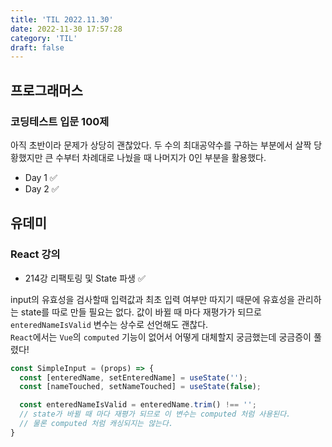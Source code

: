 ```yaml
---
title: 'TIL 2022.11.30'
date: 2022-11-30 17:57:28
category: 'TIL'
draft: false
---
```

## 프로그래머스
### 코딩테스트 입문 100제
아직 초반이라 문제가 상당히 괜찮았다. 두 수의 최대공약수를 구하는 부분에서 살짝 당황했지만 큰 수부터 차례대로 나눴을 때 나머지가 0인 부분을 활용했다.
- Day 1 ✅
- Day 2 ✅

## 유데미
### React 강의
- 214강 리팩토링 및 State 파생 ✅

input의 유효성을 검사할때 입력값과 최초 입력 여부만 따지기 때문에 유효성을 관리하는 state를 따로 만들 필요는 없다. 값이 바뀔 때 마다 재평가가 되므로 `enteredNameIsValid` 변수는 상수로 선언해도 괜찮다.  
`React`에서는 `Vue`의 `computed` 기능이 없어서 어떻게 대체할지 궁금했는데 궁금증이 풀렸다!

``` javascript
const SimpleInput = (props) => {
  const [enteredName, setEnteredName] = useState('');
  const [nameTouched, setNameTouched] = useState(false);

  const enteredNameIsValid = enteredName.trim() !== '';
  // state가 바뀔 때 마다 재평가 되므로 이 변수는 computed 처럼 사용된다. 
  // 물론 computed 처럼 캐싱되지는 않는다.
}
```

